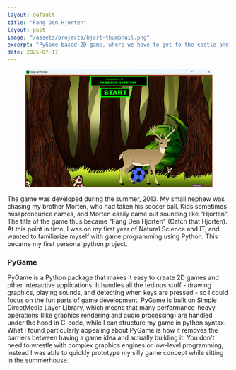 ```yaml
---
layout: default
title: "Fang Den Hjorten"
layout: post
image: "/assets/projects/hjort-thumbnail.png"
excerpt: "PyGame-based 2D game, where we have to get to the castle and defeat the deer by kicking balls at it."
date: 2025-07-17
---
```


<figure>
  <img src="/assets/projects/FangDenHjorten_Intro.png" alt="Description of image" width="600">
</figure>

The game was developed during the summer, 2013. My small nephew was chasing my brother Morten, who had taken his soccer ball. Kids sometimes misspronounce names, and Morten easily came out sounding like "Hjorten". The title of the game thus became "Fang Den Hjorten" (Catch that Hjorten). At this point in time, I was on my first year of Natural Science and IT, and wanted to familiarize myself with game programming using Python. This became my first personal python project.

### PyGame

PyGame is a Python package that makes it easy to create 2D games and other interactive applications. It handles all the tedious stuff - drawing graphics, playing sounds, and detecting when keys are pressed - so I could focus on the fun parts of game development. PyGame is built on Simple DirectMedia Layer Library, which means that many performance-heavy operations (like graphics rendering and audio processing) are handled under the hood in C-code, while I can structure my game in python syntax. What I found particularly appealing about PyGame is how it removes the barriers between having a game idea and actually building it. You don't need to wrestle with complex graphics engines or low-level programming, instead I was able to quickly prototype my silly game concept while sitting in the summerhouse.
